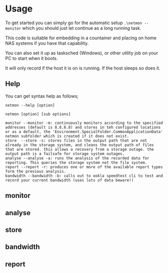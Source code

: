 # Usage

To get started you can simply go for the automatic setup ```.\netmon --monitor``` which you should just let continue as a long running task. 

This code is suitable for embedding in a countainer and placing on home NAS systems if you have that capability.

You can also set it up as tasksched (Windows), or other utility job on your PC to start when it boots.

It will only record if the host it is on is running. If the host sleeps so does it.

## Help

You can get syntax help as follows;

```
netmon --help [option]
```

```
netmon [option] [sub options]

monitor --monitor -m: continuously monitors according to the specified addresses (default is 8.8.8.8) and stores in teh configured locations or as a default, the 'Environment.SpecialFolder.CommonApplicationData' netmon subfolder which is created if it does not exist.
store  --store -s: stores files in the output path that are not already in the storage system, and cleans the output path of files that are stored. this allows a recovery from a storage outage. the output path is a failsafe for storage system outages.
analyse --analyse -a: runs the analysis of the recorded data for reporting. This queries the storage system not the file system.
report --report -r: produces one or more of the available report types form the previous analysis.
bandwidth --bandwidth -b: calls out to ookla speedtest cli to test and record your current bandwidth (uses lots of data beware!)
```

## monitor
## analyse
## store
## bandwidth
## report
